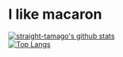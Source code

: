 # I like macaron<br>
[![straight-tamago's github stats](https://github-readme-stats.vercel.app/api?username=straight-tamago&show_icons=true&hide=contribs,prs,issues&theme=dark)](https://github.com/straight-tamago/github-readme-stats)
<br>
[![Top Langs](https://github-readme-stats.vercel.app/api/top-langs/?username=straight-tamago&layout=compact&theme=dark)](https://github.com/anuraghazra/github-readme-stats)
